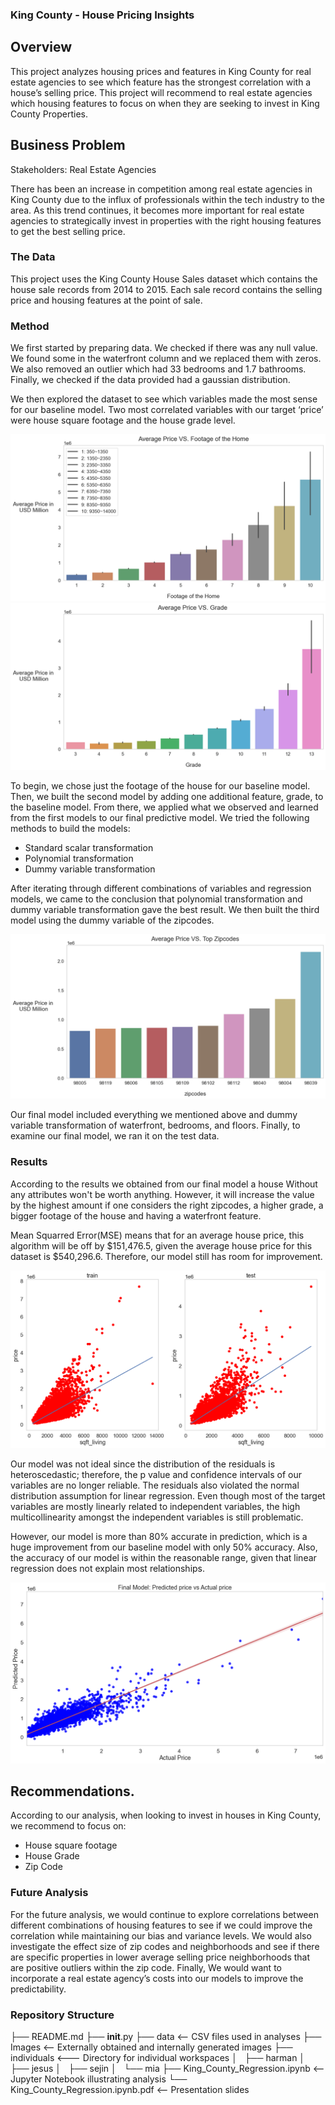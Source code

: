### King County - House Pricing Insights


## Overview

This project analyzes housing prices and features in King County for real estate agencies to see which feature has the strongest correlation with a house’s selling price. This project will recommend to real estate agencies which housing features to focus on when they are seeking to invest in King County Properties.


## Business Problem

Stakeholders: Real Estate Agencies

There has been an increase in competition among real estate agencies in King County due to the influx of professionals within the tech industry to the area. As this trend continues, it becomes more important for real estate agencies to strategically invest in properties with the right housing features to get the best selling price. 


### The Data

This project uses the King County House Sales dataset which contains the house sale records from 2014 to 2015. Each sale record contains the selling price and housing features at the point of sale. 

### Method


We first started by preparing data. We checked if there was any null value. We found some in the waterfront column and we replaced them with zeros. We also removed an outlier which had 33 bedrooms and 1.7 bathrooms. Finally, we checked if the data provided had a gaussian distribution.

We then explored the dataset to see which variables made the most sense for our baseline model. Two most correlated variables with our target ‘price’ were house square footage and the house grade level.

![graph_revenue_genre](./Images/sqft_living_vs_price.png)
![graph_revenue_genre](./Images/price_vs_grade.png)
 

To begin, we chose just the footage of the house for our baseline model. Then, we built the second model by adding one additional feature, grade, to the baseline model. From there, we applied what we observed and learned from the first models to our final predictive model. We tried the following methods to build the models:   

- Standard scalar transformation
- Polynomial transformation 
- Dummy variable transformation

After iterating through different combinations of variables and regression models, we came to the conclusion that polynomial transformation and dummy variable transformation gave the best result. We then built the third model using the dummy variable of the zipcodes. 

![graph_revenue_genre](./Images/zipcdoe_vs_price.png)

Our final model included everything we mentioned above and dummy variable transformation of waterfront, bedrooms, and floors. 
Finally, to examine our final model, we ran it on the test data. 

 

### Results


According to the results we obtained from our final model a house Without any attributes won't be worth anything. However, it will increase the value by the highest amount if one considers the right zipcodes, a higher grade, a bigger footage of the house and having a waterfront feature.

Mean Squarred Error(MSE) means that for an average house price, this algorithm will be off by $151,476.5, given the average house price for this dataset is $540,296.6. Therefore, our model still has room for improvement.

![graph_revenue_genre](./Images/base_model_reg.png)

Our model was not ideal since the distribution of the residuals is heteroscedastic; therefore, the p value and confidence intervals of our variables are no longer reliable. The residuals also violated the normal distribution assumption for linear regression. Even though most of the target variables are mostly linearly related to independent variables, the high multicollinearity amongst the independent variables is still problematic.  

However, our model is more than 80% accurate in prediction, which is a huge improvement from our baseline model with only 50% accuracy. Also, the accuracy of our model is within the reasonable range, given that linear regression does not explain most relationships.

![graph_revenue_genre](./Images/train_final_model.png)


## Recommendations. 

According to our analysis, when looking to invest in houses in King County, we recommend to focus on: 

- House square footage
- House Grade
- Zip Code



### Future Analysis

For the future analysis, we would continue to explore correlations between different combinations of housing features to see if we could improve the correlation while maintaining our bias and variance levels. We would also investigate the effect size of zip codes and neighborhoods and see if there are specific properties in lower average selling price neighborhoods that are positive outliers within the zip code. Finally, We would want to incorporate a real estate agency’s costs into our models to improve the predictability. 	


### Repository Structure 

├── README.md
├── __init__.py
├── data      <-- CSV files used in analyses
├── Images      <-- Externally obtained and internally generated images
├── individuals     <--- Directory for individual workspaces
│   ├── harman
│   ├── jesus
│   ├── sejin
│   └── mia
├── King_County_Regression.ipynb     <-- Jupyter Notebook illustrating analysis 
└── King_County_Regression.ipynb.pdf   <-- Presentation slides

